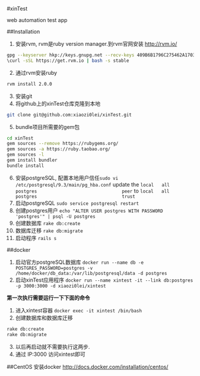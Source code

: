 #xinTest

web automation test app

##Installation

1. 安装rvm, rvm是ruby version manager.到rvm官网安装 http://rvm.io/

  ```bash
  gpg --keyserver hkp://keys.gnupg.net --recv-keys 409B6B1796C275462A1703113804BB82D39DC0E3
  \curl -sSL https://get.rvm.io | bash -s stable
  ```

2. 通过rvm安装ruby
  ```bash
  rvm install 2.0.0
  ```

3. 安装git
4. 将github上的xinTest仓库克隆到本地
  ```bash
  git clone git@github.com:xiaozi0lei/xinTest.git
  ```

5. bundle项目所需要的gem包
  ```bash
  cd xinTest
  gem sources --remove https://rubygems.org/
  gem sources -a https://ruby.taobao.org/
  gem sources -l
  gem install bundler
  bundle install
  ```

6. 安装postgreSQL, 配置本地用户信任`sudo vi /etc/postgresql/9.3/main/pg_hba.conf` update the `local   all             postgres                                peer` to `local   all             postgres                                trust`
7. 启动postgreSQL `sudo service postgresql restart`
8. 创建postgres用户 `echo "ALTER USER postgres WITH PASSWORD 'postgres'" | psql -U postgres`
9. 创建数据库 `rake db:create`
10. 数据库迁移 `rake db:migrate`
11. 启动程序 `rails s`

##docker

1. 启动官方postgreSQL数据库 `docker run --name db -e POSTGRES_PASSWORD=postgres -v /home/docker/db_data:/var/lib/postgresql/data -d postgres`
2. 启动xinTest应用程序 `docker run --name xintest -it --link db:postgres -p 3000:3000 -d xiaozi0lei/xintest`

**第一次执行需要运行一下下面的命令**

1. 进入xintest容器 `docker exec -it xintest /bin/bash`
2. 创建数据库和数据库迁移
  ```bash
  rake db:create
  rake db:migrate
  ```

3. 以后再启动就不需要执行这两步.
4. 通过 IP:3000 访问xintest即可

##CentOS 安装docker
http://docs.docker.com/installation/centos/

